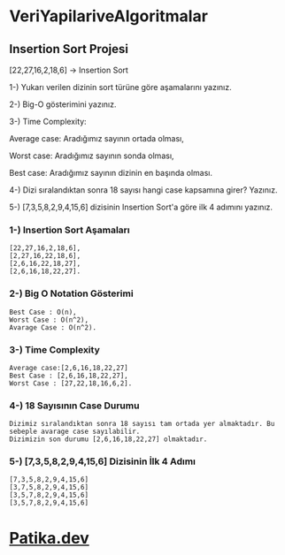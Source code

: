 # VeriYapilariveAlgoritmalar

## Insertion Sort Projesi

[22,27,16,2,18,6] -> Insertion Sort

1-) Yukarı verilen dizinin sort türüne göre aşamalarını yazınız.

2-) Big-O gösterimini yazınız.

3-) Time Complexity:

Average case: Aradığımız sayının ortada olması,

Worst case: Aradığımız sayının sonda olması,
 
Best case: Aradığımız sayının dizinin en başında olması.

4-) Dizi sıralandıktan sonra 18 sayısı hangi case kapsamına girer? Yazınız.

5-) [7,3,5,8,2,9,4,15,6] dizisinin Insertion Sort'a göre ilk 4 adımını yazınız.

### 1-) Insertion Sort Aşamaları

```
[22,27,16,2,18,6],
[2,27,16,22,18,6],
[2,6,16,22,18,27],
[2,6,16,18,22,27].
```

### 2-) Big O Notation Gösterimi

```
Best Case : O(n),
Worst Case : O(n^2),
Avarage Case : O(n^2).
```

### 3-) Time Complexity

```
Average case:[2,6,16,18,22,27]
Best Case : [2,6,16,18,22,27],
Worst Case : [27,22,18,16,6,2].
```

### 4-) 18 Sayısının Case Durumu

```
Dizimiz sıralandıktan sonra 18 sayısı tam ortada yer almaktadır. Bu sebeple avarage case sayılabilir.
Dizimizin son durumu [2,6,16,18,22,27] olmaktadır.
```

### 5-) [7,3,5,8,2,9,4,15,6] Dizisinin İlk 4 Adımı

```
[7,3,5,8,2,9,4,15,6]
[3,7,5,8,2,9,4,15,6]
[3,5,7,8,2,9,4,15,6]
[3,5,7,8,2,9,4,15,6]
```

# [Patika.dev](https://app.patika.dev/courses/veri-yapilari-ve-algoritmalar/insertion-sort-proje)
